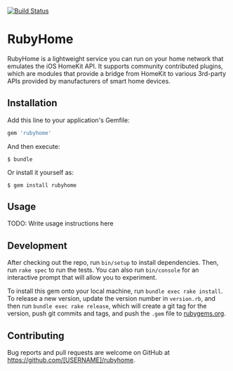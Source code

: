 [![Build Status](https://travis-ci.org/karlentwistle/rubyhome.svg?branch=master)](https://travis-ci.org/karlentwistle/rubyhome)

# RubyHome

RubyHome is a lightweight service you can run on your home network that emulates the iOS HomeKit API. It supports community contributed plugins, which are modules that provide a bridge from HomeKit to various 3rd-party APIs provided by manufacturers of smart home devices.

## Installation

Add this line to your application's Gemfile:

```ruby
gem 'rubyhome'
```

And then execute:

    $ bundle

Or install it yourself as:

    $ gem install rubyhome

## Usage

TODO: Write usage instructions here

## Development

After checking out the repo, run `bin/setup` to install dependencies. Then, run `rake spec` to run the tests. You can also run `bin/console` for an interactive prompt that will allow you to experiment.

To install this gem onto your local machine, run `bundle exec rake install`. To release a new version, update the version number in `version.rb`, and then run `bundle exec rake release`, which will create a git tag for the version, push git commits and tags, and push the `.gem` file to [rubygems.org](https://rubygems.org).

## Contributing

Bug reports and pull requests are welcome on GitHub at https://github.com/[USERNAME]/rubyhome.
